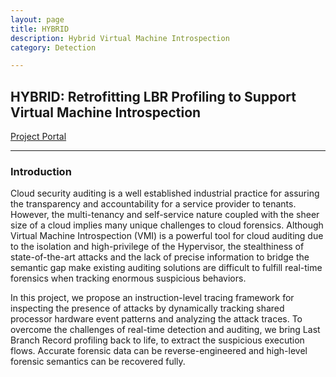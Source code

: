 ```yaml
---
layout: page
title: HYBRID
description: Hybrid Virtual Machine Introspection
category: Detection

---
```


## HYBRID: Retrofitting LBR Profiling to Support Virtual Machine Introspection

[Project Portal](https://github.com/StanPlatinum/HYBRID)

***

### Introduction

Cloud security auditing is a well established industrial practice for assuring the transparency and accountability for a service provider to tenants. However, the multi-tenancy and self-service nature coupled with the sheer size of a cloud implies many unique challenges to cloud forensics.
Although Virtual Machine Introspection (VMI) is a powerful tool for cloud auditing due to the isolation and high-privilege of the Hypervisor, the stealthiness of state-of-the-art attacks and the lack of precise information to bridge the semantic gap make existing  auditing solutions are difficult to fulfill real-time forensics when tracking enormous suspicious behaviors.

In this project, we propose an instruction-level tracing framework for inspecting the presence of attacks by dynamically tracking shared processor hardware event patterns and analyzing the attack traces. To overcome the challenges of real-time detection and auditing, we bring Last Branch Record profiling back to life, to extract the suspicious execution flows. Accurate forensic data can be reverse-engineered and high-level forensic semantics can be recovered fully.
<!-- With the hardware assistance and software-based virtualization introspection, we show that the framework can provide an effective response to threats in different cases, thereby enabling a quick attack provenance for the auditing.  The evaluation shows that our prototype can be compatible with existing tools while introducing negligible performance penalties. -->